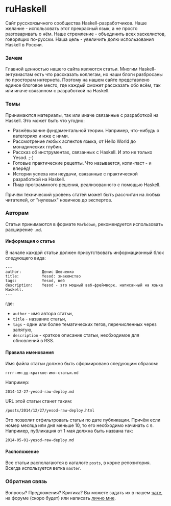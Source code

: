 ruHaskell
=========

Сайт русскоязычного сообщества Haskell-разработчиков. Наше желание - использовать этот прекрасный язык, а не просто разговаривать о нём. Наше стремление - объединить всех хаскелистов, говорящих по-русски. Наша цель - увеличить долю использования Haskell в России. 

### Зачем

Главной ценностью нашего сайта являются статьи. Многим Haskell-энтузиастам есть что рассказать коллегам, но наши блоги разбросаны по просторам интернета. Поэтому на нашем сайте представлено единое блоговое место, где каждый сможет рассказать обо всём, так или иначе связанном с разработкой на Haskell.

### Темы

Принимаются материалы, так или иначе связанные с разработкой на Haskell. Это может быть что угодно:

- Разжёвывание фундаментальной теории. Например, что-нибудь о категориях и иже с ними.
- Рассмотрение любых аспектов языка, от Hello World до монадических глубин.
- Рассказ об инструментах, связанных с Haskell. И это не только Yesod. ;-)
- Готовые практические рецепты. Что называется, копи-паст - и вперёд!
- Истории успеха или неудачи, связанные с практической разработкой на Haskell.
- Пиар программного решения, реализованного с помощью Haskell.

Причём технический уровень статей может быть рассчитан на любых читателей, от "нулевых" новичков до экспертов.

### Авторам

Статьи принимаются в формате `Markdown`, рекомендуется использовать расширение `.md`.

#### Информация о статье

В начале каждой статьи должен присутствовать информационный блок следующего вида:

```
---
author:         Денис Шевченко
title:          Yesod: знакомство
tags:           Yesod, веб
description:    Yesod - это мощный веб-фреймворк, написанный на языке Haskell.
---
```

где:

- `author` - имя автора статьи,
- `title` - название статьи,
- `tags` - один или более тематических тегов, перечисленных через запятую,
- `description` - краткое описание статьи, необходимое для обновлений в RSS.

#### Правила именования

Имя файла статьи должно быть сформировано следующим образом:

```
гггг-мм-дд-краткое-имя-статьи.md
```

Например:

```
2014-12-27-yesod-raw-deploy.md
```

URL этой статьи станет таким:

```
/posts/2014/12/27/yesod-raw-deploy.html
```

Это позволит отфильтровать статьи по дате публикации. Причём если номер месяца или дня меньше 10, то его необходимо начинать с `0`. Например, публикация от 1 мая должна быть названа так:

```
2014-05-01-yesod-raw-deploy.md
```

#### Расположение

Все статьи располагаются в каталоге `posts`, в корне репозитория. Всегда используется ветка `master`.

### Обратная связь

Вопросы? Предложения? Критика? Вы можете задать их в нашем [чате](https://gitter.im/denisshevchenko/haskell), на форуме (скоро будет) или написать [лично мне](mailto:me@dshevchenko.biz).

